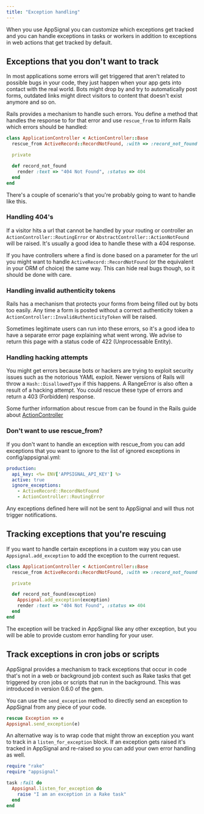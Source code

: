 ```yaml
---
title: "Exception handling"
---
```


When you use AppSignal you can customize which exceptions get tracked and
you can handle exceptions in tasks or workers in addition to exceptions
in web actions that get tracked by default.

## Exceptions that you don't want to track

In most applications some errors will get triggered that aren't related
to possible bugs in your code, they just happen when your app gets into
contact with the real world. Bots might drop by and try to automatically
post forms, outdated links might direct visitors to content that doesn't
exist anymore and so on.

Rails provides a mechanism to handle such errors. You define a method
that handles the response to for that error and use `rescue_from` to
inform Rails which errors should be handled:

```ruby
class ApplicationController < ActionController::Base
  rescue_from ActiveRecord::RecordNotFound, :with => :record_not_found

  private

  def record_not_found
    render :text => "404 Not Found", :status => 404
  end
end
```

There's a couple of scenario's that you're probably going to want to handle
like this.

### Handling 404's

If a visitor hits a url that cannot be handled by your routing or
controller an `ActionController::RoutingError` or
`AbstractController::ActionNotFound` will be raised. It's usually a
good idea to handle these with a 404 response.

If you have controllers where a find is done based on a parameter for
the url you might want to handle `ActiveRecord::RecordNotFound` (or the
equivalent in your ORM of choice) the same way. This can hide real bugs
though, so it should be done with care.

### Handling invalid authenticity tokens

Rails has a mechanism that protects your forms from being filled out by
bots too easily. Any time a form is posted without a correct authenticity
token a `ActionController::InvalidAuthenticityToken` will be raised.

Sometimes legitimate users can run into these errors, so it's a good
idea to have a separate error page explaining what went wrong. We advise
to return this page with a status code of 422 (Unprocessable Entity).

### Handling hacking attempts

You might get errors because bots or hackers are trying to exploit
security issues such as the notorious YAML exploit. Newer versions of
Rails will throw a `Hash::DisallowedType` if this happens. A RangeError is
also often a result of a hacking attempt. You could rescue these type of
errors and return a 403 (Forbidden) response.

Some further information about rescue from can be found in the Rails
guide about
[ActionController](http://guides.rubyonrails.org/action_controller_overview.html#rescue_from)

### Don't want to use rescue_from?

If you don't want to handle an exception with rescue_from you can add
exceptions that you want to ignore to the list of ignored exceptions in
config/appsignal.yml:

```yaml
production:
  api_key: <%= ENV['APPSIGNAL_API_KEY'] %>
  active: true
  ignore_exceptions:
    - ActiveRecord::RecordNotFound
    - ActionController::RoutingError
````

Any exceptions defined here will not be sent to AppSignal and will thus
not trigger notifications.

## Tracking exceptions that you're rescuing

If you want to handle certain exceptions in a custom way you can use
`Appsignal.add_exception` to add the exception to the current request.

```ruby
class ApplicationController < ActionController::Base
  rescue_from ActiveRecord::RecordNotFound, :with => :record_not_found

  private

  def record_not_found(exception)
    Appsignal.add_exception(exception)
    render :text => "404 Not Found", :status => 404
  end
end
```

The exception will be tracked in AppSignal like any other exception, but
you will be able to provide custom error handling for your user.

## Track exceptions in cron jobs or scripts

AppSignal provides a mechanism to track exceptions that occur in code
that's not in a web or background job context such as Rake tasks that get triggered by
cron jobs or scripts that run in the background. This was introduced in
version 0.6.0 of the gem.

You can use the `send_exception` method to directly send an exception to
AppSignal from any piece of your code.

```ruby
rescue Exception => e
Appsignal.send_exception(e)
```

An alternative way is to wrap code that might throw an exception you
want to track in a `listen_for_exception` block. If an exception gets
raised it's tracked in AppSignal and re-raised so you can add your own
error handling as well.

```ruby
require "rake"
require "appsignal"

task :fail do
  Appsignal.listen_for_exception do
    raise "I am an exception in a Rake task"
  end
end
```
